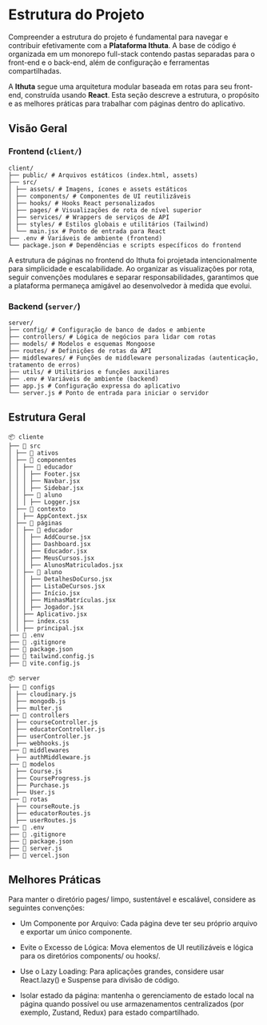 # Estrutura do Projeto

Compreender a estrutura do projeto é fundamental para navegar e contribuir efetivamente com a **Plataforma Ithuta**. A base de código é organizada em um monorepo full-stack contendo pastas separadas para o front-end e o back-end, além de configuração e ferramentas compartilhadas.

A **Ithuta** segue uma arquitetura modular baseada em rotas para seu front-end, construída usando **React**. Esta seção descreve a estrutura, o propósito e as melhores práticas para trabalhar com páginas dentro do aplicativo.

## Visão Geral

### **Frontend (`client/`)**
```
client/
├── public/ # Arquivos estáticos (index.html, assets)
├── src/
│ ├── assets/ # Imagens, ícones e assets estáticos
│ ├── components/ # Componentes de UI reutilizáveis
│ ├── hooks/ # Hooks React personalizados
│ ├── pages/ # Visualizações de rota de nível superior
│ ├── services/ # Wrappers de serviços de API
│ ├── styles/ # Estilos globais e utilitários (Tailwind)
│ └── main.jsx # Ponto de entrada para React
├── .env # Variáveis ​​de ambiente (frontend)
└── package.json # Dependências e scripts específicos do frontend
```

A estrutura de páginas no frontend do Ithuta foi projetada intencionalmente para simplicidade e escalabilidade. Ao organizar as visualizações por rota, seguir convenções modulares e separar responsabilidades, garantimos que a plataforma permaneça amigável ao desenvolvedor à medida que evolui.

### **Backend (`server/`)**
```
server/
├── config/ # Configuração de banco de dados e ambiente
├── controllers/ # Lógica de negócios para lidar com rotas
├── models/ # Modelos e esquemas Mongoose
├── routes/ # Definições de rotas da API
├── middlewares/ # Funções de middleware personalizadas (autenticação, tratamento de erros)
├── utils/ # Utilitários e funções auxiliares
├── .env # Variáveis ​​de ambiente (backend)
├── app.js # Configuração expressa do aplicativo
└── server.js # Ponto de entrada para iniciar o servidor
```

## Estrutura Geral

```
📦 cliente
├── 📂 src
│ ├── 📂 ativos
│ ├── 📂 componentes
│ │ ├── 📂 educador
│ │ │ ├── Footer.jsx
│ │ │ ├── Navbar.jsx
│ │ │ ├── Sidebar.jsx
│ │ ├── 📂 aluno
│ │ │ ├── Logger.jsx
│ ├── 📂 contexto
│ │ ├── AppContext.jsx
│ ├── 📂 páginas
│ │ ├── 📂 educador
│ │ │ ├── AddCourse.jsx
│ │ │ ├── Dashboard.jsx
│ │ │ ├── Educador.jsx
│ │ │ ├── MeusCursos.jsx
│ │ │ ├── AlunosMatriculados.jsx
│ │ ├── 📂 aluno
│ │ │ ├── DetalhesDoCurso.jsx
│ │ │ ├── ListaDeCursos.jsx
│ │ │ ├── Início.jsx
│ │ │ ├── MinhasMatrículas.jsx
│ │ │ ├── Jogador.jsx
│ │ ├── Aplicativo.jsx
│ │ ├── index.css
│ │ ├── principal.jsx
├── 📜 .env
├── 📜 .gitignore
├── 📜 package.json
├── 📜 tailwind.config.js
├── 📜 vite.config.js

```

```
📦 server
├── 📂 configs
│ ├── cloudinary.js
│ ├── mongodb.js
│ ├── multer.js
├── 📂 controllers
│ ├── courseController.js
│ ├── educatorController.js
│ ├── userController.js
│ ├── webhooks.js
├── 📂 middlewares
│ ├── authMiddleware.js
├── 📂 modelos
│ ├── Course.js
│ ├── CourseProgress.js
│ ├── Purchase.js
│ ├── User.js
├── 📂 rotas
│ ├── courseRoute.js
│ ├── educatorRoutes.js
│ ├── userRoutes.js
├── 📜 .env
├── 📜 .gitignore
├── 📜 package.json
├── 📜 server.js
├── 📜 vercel.json
```

## Melhores Práticas
Para manter o diretório pages/ limpo, sustentável e escalável, considere as seguintes convenções:

- Um Componente por Arquivo: Cada página deve ter seu próprio arquivo e exportar um único componente.

- Evite o Excesso de Lógica: Mova elementos de UI reutilizáveis ​​e lógica para os diretórios components/ ou hooks/.

- Use o Lazy Loading: Para aplicações grandes, considere usar React.lazy() e Suspense para divisão de código.

- Isolar estado da página: mantenha o gerenciamento de estado local na página quando possível ou use armazenamentos centralizados (por exemplo, Zustand, Redux) para estado compartilhado.